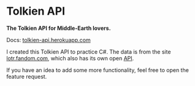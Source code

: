# Tolkien API

**The Tolkien API for Middle-Earth lovers.**

Docs: [tolkien-api.herokuapp.com](https://tolkien-api.herokuapp.com)

I created this Tolkien API to practice C#. The data is from the site [lotr.fandom.com](https://lotr.fandom.com), which also has its own open [API](https://lotr.wikia.com/api.php).

If you have an idea to add some more functionality, feel free to open the feature request.
